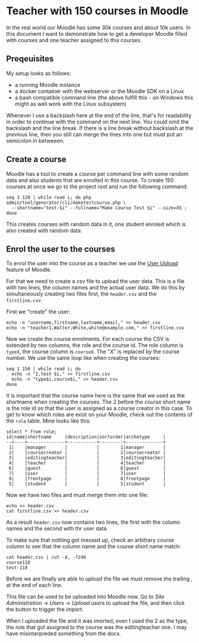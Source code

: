 # Teacher with 150 courses in Moodle

In the real world our Moodle has some 30k courses and about 10k users. In this document I want to
demonstrate how to get a developer Moodle filled with courses and one teacher assigned to
this courses.

## Preqeuisites

My setup looks as follows:
* a running Moodle instance
* a docker container with the webserver or the Moodle SDK on a Linux
* a bash compatible command line (the above fulfill this - on Windows this might as well work with the Linux subsystem)

Whenever I use a backslash here at the end of the line, that's for readability in order to continue
with the command on the next line. You could omit the backslash and the line break. If there is a
line break without backslash at the previous line, then you still can merge the lines into one but must put
an semicolon in betweeen.

## Create a course

Moodle has a tool to create a course per command line with some random data and also students that are
enrolled in this course. To create 150 courses at once we go to the project root and run the following
command:

```
seq 1 120 | while read i; do php admin/tool/generator/cli/maketestcourse.php \
  --shortname="test-$i" --fullname="Make Course Test $i" --size=XS ; done
```

This creates courses with random data in it, one student enroled which is also created with random data.

## Enrol the user to the courses

To enrol the user into the course as a teacher we use the
[User Upload](https://docs.moodle.org/401/en/Upload_users) feature of Moodle.

For that we need to create a csv file to upload the user data. This is a file with two lines, the column
names and the actual user data. We do this by simultaneously creating two files first, the `header.csv`
and the `firstline.csv`.

First we "create" the user:

```
echo -n "username,firstname,lastname,email," >> header.csv
echo -n "teacher1,Walter,White,white@example.com," >> firstline.csv
```

Now we create the course enrolments. For each course the CSV is extended by two columns, the role and
the course id. The role column is `typeX`, the course column is `courseX`. The "X" is replaced by the
course number. We use the same loop like when creating the courses:

```
seq 1 150 | while read i; do
  echo -n "2,test-$i," >> firstline.csv
  echo -n "type$i,course$i," >> header.csv
done
```

It is important that the course name here is the same that we used as the shortname when creating the
courses. The 2 before the course short name is the role id so that the user is assigned as a course
creator in this case. To get to know which roles are exist on your Moodle, check out the contents
of the `role` table. Mine looks like this:

```
select * from role;
id|name|shortname     |description|sortorder|archetype     |
--+----+--------------+-----------+---------+--------------+
 1|    |manager       |           |        1|manager       |
 2|    |coursecreator |           |        2|coursecreator |
 3|    |editingteacher|           |        3|editingteacher|
 4|    |teacher       |           |        4|teacher       |
 6|    |guest         |           |        6|guest         |
 7|    |user          |           |        7|user          |
 8|    |frontpage     |           |        8|frontpage     |
 5|    |student       |           |        5|student       |
```

Now we have two files and must merge them into one file:

```
echo >> header.csv
cat firstline.csv >> header.csv
```

As a result `header.csv` now contains two lines, the first with the column names and the second with
thr user data.

To make sure that nothing got messed up, check an arbitrary course column to see that the column name
and the course short name match:

```
cat header.csv | cut -d, -f240
course118
test-118
```

Before we are finally are able to upload the file we must remove the trailing , at the end of each line.

This file can be used to be uploaded into Moodle now. Go to *Site Administration* -> *Users* ->
*Upload users* to upload the file, and then click the button to trigger the import.

When I uploaded the file and it was imorted, even I used the 2 as the type, the role that got assigned
to the course was the editingteacher one. I may have misinterpreded something from the docs.